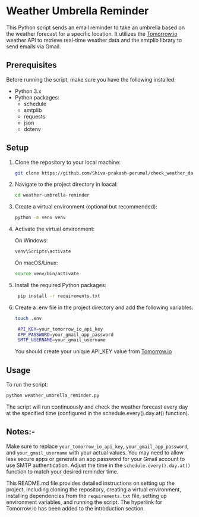 # Weather Umbrella Reminder

This Python script sends an email reminder to take an umbrella based on the weather forecast for a specific location. It utilizes the [Tomorrow.io](https://app.tomorrow.io/home) weather API to retrieve real-time weather data and the smtplib library to send emails via Gmail.

## Prerequisites

Before running the script, make sure you have the following installed:

- Python 3.x
- Python packages:
  - schedule
  - smtplib
  - requests
  - json
  - dotenv

## Setup

1. Clone the repository to your local machine:
   ```bash
   git clone https://github.com/Shiva-prakash-perumal/check_weather_data.git
2. Navigate to the project directory in loacal:
   ```bash
   cd weather-umbrella-reminder
3. Create a virtual environment (optional but recommended):
   ```bash
   python -m venv venv
4. Activate the virtual environment:

   On Windows:
   ```bash
   venv\Scripts\activate
   ```

   On macOS/Linux:
   ```bash
   source venv/bin/activate

5. Install the required Python packages:
   ```bash
    pip install -r requirements.txt

6. Create a .env file in the project directory and add the following variables:
   ```bash
   touch .env
   ```
   ```bash .env
    API_KEY=your_tomorrow_io_api_key
    APP_PASSWORD=your_gmail_app_password
    SMTP_USERNAME=your_gmail_username
   ```
   You should create your unique API_KEY value from [Tomorrow.io](https://app.tomorrow.io/home)
   
## Usage
  To run the script:
  ```bash
  python weather_umbrella_reminder.py
  ```
The script will run continuously and check the weather forecast every day at the specified time (configured in the schedule.every().day.at() function).

## Notes:-

Make sure to replace `your_tomorrow_io_api_key`, `your_gmail_app_password`, and `your_gmail_username` with your actual values.
You may need to allow less secure apps or generate an app password for your Gmail account to use SMTP authentication.
Adjust the time in the `schedule.every().day.at()` function to match your desired reminder time.


This README.md file provides detailed instructions on setting up the project, including cloning the repository, creating a virtual environment, installing dependencies from the `requirements.txt` file, setting up environment variables, and running the script. The hyperlink for Tomorrow.io has been added to the introduction section.


